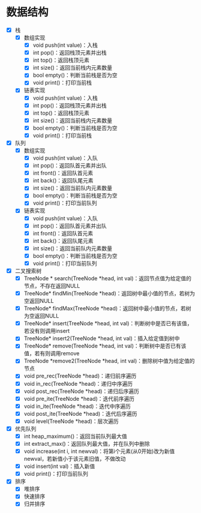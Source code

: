 # 数据结构
* [x] 栈
   - [x] 数组实现
      * [x] void push(int value)：入栈
      * [x] int pop()：返回栈顶元素并出栈
      * [x] int top()：返回栈顶元素
      * [x] int size()：返回当前栈内元素数量
      * [x] bool empty()：判断当前栈是否为空
      * [x] void print()：打印当前栈
   - [x] 链表实现
      * [x] void push(int value)：入栈
      * [x] int pop()：返回栈顶元素并出栈
      * [x] int top()：返回栈顶元素
      * [x] int size()：返回当前栈内元素数量
      * [x] bool empty()：判断当前栈是否为空    
      * [x] void print()：打印当前栈
* [x] 队列 
   - [x] 数组实现
      * [x] void push(int value)：入队
      * [x] int pop()：返回队首元素并出队
      * [x] int front()：返回队首元素
      * [x] int back()：返回队尾元素
      * [x] int size()：返回当前队内元素数量
      * [x] bool empty()：判断当前栈是否为空
      * [x] void print()：打印当前队列
   - [x] 链表实现
      * [x] void push(int value)：入队
      * [x] int pop()：返回队首元素并出队
      * [x] int front()：返回队首元素
      * [x] int back()：返回队尾元素
      * [x] int size()：返回当前队内元素数量
      * [x] bool empty()：判断当前栈是否为空
      * [x] void print()：打印当前队列
* [x] 二叉搜索树
   - [x] TreeNode * search(TreeNode *head, int val)：返回节点值为给定值的节点，不存在返回NULL
   - [x] TreeNode* findMin(TreeNode *head)：返回树中最小值的节点，若树为空返回NULL
   - [x] TreeNode* findMax(TreeNode *head)：返回树中最小值的节点，若树为空返回NULL
   - [x] TreeNode* insert(TreeNode *head, int val)：判断树中是否已有该值，若没有则调用insert
   - [x] TreeNode* insert2(TreeNode *head, int val)：插入给定值到树中
   - [x] TreeNode* remove(TreeNode *head, int val)：判断树中是否已有该值，若有则调用remove
   - [x] TreeNode *remove2(TreeNode *head, int val)：删除树中值为给定值的节点
   - [x] void pre_rec(TreeNode *head)：递归前序遍历
   - [x] void in_rec(TreeNode *head)：递归中序遍历
   - [x] void post_rec(TreeNode *head)：递归后序遍历
   - [x] void pre_ite(TreeNode *head)：迭代前序遍历
   - [x] void in_ite(TreeNode *head)：迭代中序遍历
   - [x] void post_ite(TreeNode *head)：迭代后序遍历
   - [x] void level(TreeNode *head)：层次遍历
* [x] 优先队列
   - [x] int heap_maximum()：返回当前队列最大值
   - [x] int extract_max()：返回队列最大值，并在队列中删除
   - [x] void increase(int i, int newval)：将第i个元素(从0开始)改为新值newval，若新值小于该元素旧值，不做改动
   - [x] void insert(int val)：插入新值
   - [x] void print()：打印当前队列
* [x] 排序
   - [x] 堆排序
   - [x] 快速排序
   - [x] 归并排序